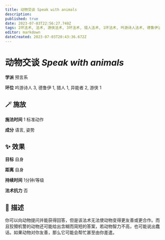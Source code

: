 ```yaml
---
title: 动物交谈 Speak with animals
description: 
published: true
date: 2023-07-03T22:56:27.748Z
tags: 2环法术, 法术, 游侠法术, 3环法术, 猎人法术, 1环法术, 吟游诗人法术, 德鲁伊法术, 异能者法术, 预言系
editor: markdown
dateCreated: 2023-07-03T20:43:36.672Z
---
```


# **动物交谈** *Speak with animals*

**学派** 预言系 

**环位** 吟游诗人 3, 德鲁伊 1, 猎人 1, 异能者 2, 游侠 1

## 🪄 施放

**施法时间** 1 标准动作

**成分** 语言, 姿势

## ✨ 效果 

**目标** 自身 

**距离** 自身  

**持续时间** 1分钟/等级 

**法术抗力** 否

## 📖 描述

你可以向动物提问并能获得回答，但是该法术无法使动物变得更友善或更合作。而且狡猾机警的动物还可能给出含糊而简短的答案，若动物智力不高，也可能说出蠢话。如果动物对你友善，那么它可能会帮忙甚至由你差遣。
    